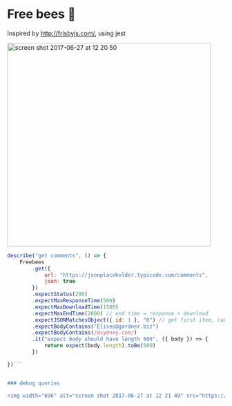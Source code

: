 # Free bees :bee:

Inspired by http://frisbyjs.com/, using jest

<img width="471" alt="screen shot 2017-06-27 at 12 20 50" src="https://user-images.githubusercontent.com/543507/27585472-52f7cc02-5b34-11e7-8573-b7456030ba33.png">


```javascript
describe("get comments", () => {
    Freebees
        .get({
            url: "https://jsonplaceholder.typicode.com/comments",
            json: true
        })
        .expectStatus(200)
        .expectMaxResponseTime(500)
        .expectMaxDownloadTime(1500)
        .expectMaxEndTime(2000) // end time = response + download
        .expectJSONMatchesObject({ id: 1 }, "0") // get first item, can be a path (ie. users.0.name )
        .expectBodyContains("Eliseo@gardner.biz")
        .expectBodyContains(/@sydney.com/)
        .it("expect body should have length 500", ({ body }) => {
            return expect(body.length).toBe(500)
        })

})```


### debug queries

<img width="696" alt="screen shot 2017-06-27 at 12 21 49" src="https://user-images.githubusercontent.com/543507/27585477-5b988f04-5b34-11e7-8e27-9f6f97618aa9.png">